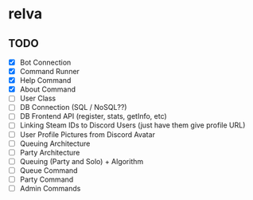 # relva

## TODO

- [x] Bot Connection
- [x] Command Runner
- [x] Help Command
- [x] About Command
- [ ] User Class
- [ ] DB Connection (SQL / NoSQL??)
- [ ] DB Frontend API (register, stats, getInfo, etc)
- [ ] Linking Steam IDs to Discord Users (just have them give profile URL)
- [ ] User Profile Pictures from Discord Avatar
- [ ] Queuing Architecture
- [ ] Party Architecture
- [ ] Queuing (Party and Solo) + Algorithm
- [ ] Queue Command
- [ ] Party Command
- [ ] Admin Commands